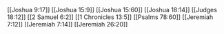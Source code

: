 [[Joshua 9:17]]
[[Joshua 15:9]]
[[Joshua 15:60]]
[[Joshua 18:14]]
[[Judges 18:12]]
[[2 Samuel 6:2]]
[[1 Chronicles 13:5]]
[[Psalms 78:60]]
[[Jeremiah 7:12]]
[[Jeremiah 7:14]]
[[Jeremiah 26:20]]
